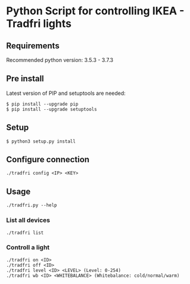 # Python Script for controlling IKEA - Tradfri lights


## Requirements
Recommended python version: 3.5.3 - 3.7.3

## Pre install
Latest version of PIP and setuptools are needed:
```shell
$ pip install --upgrade pip
$ pip install --upgrade setuptools
```

## Setup
```shell
$ python3 setup.py install
```

## Configure connection

```shell
./tradfri config <IP> <KEY>
```


## Usage
```shell
./tradfri.py --help
```

### List all devices
```shell
./tradfri list
```

### Controll a light
```shell
./tradfri on <ID>
./tradfri off <ID>
./tradfri level <ID> <LEVEL> (Level: 0-254)
./tradfri wb <ID> <WHITEBALANCE> (Whitebalance: cold/normal/warm)
```